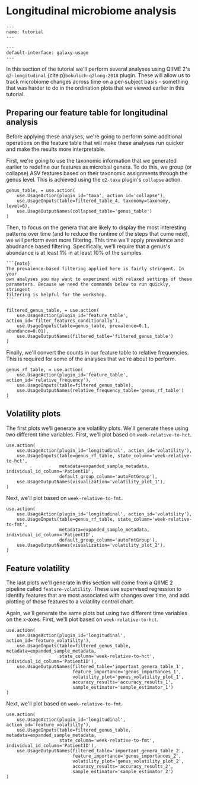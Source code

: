 # Longitudinal microbiome analysis

```{usage-scope}
---
name: tutorial
---
```

```{usage-selector}
---
default-interface: galaxy-usage
---
```

In this section of the tutorial we'll perform several analyses using QIIME 2's
`q2-longitudinal` {cite:p}`bokulich-q2long-2018` plugin. These will allow us
to track microbiome changes across time on a per-subject basis - something
that was harder to do in the ordination plots that we viewed earlier in this
tutorial.

## Preparing our feature table for longitudinal analysis

Before applying these analyses, we're going to perform some additional
operations on the feature table that will make these analyses run quicker and
make the results more interpretable.

First, we're going to use the taxonomic information that we generated earlier
to redefine our features as microbial genera. To do this, we group (or
collapse) ASV features based on their taxonomic assignments through the genus
level. This is achieved using the `q2-taxa` plugin's `collapse` action.

```{usage}
genus_table, = use.action(
    use.UsageAction(plugin_id='taxa', action_id='collapse'),
    use.UsageInputs(table=filtered_table_4, taxonomy=taxonomy, level=6),
    use.UsageOutputNames(collapsed_table='genus_table')
)
```

Then, to focus on the genera that are likely to display the most interesting
patterns over time (and to reduce the runtime of the steps that come next), we
will perform even more filtering. This time we'll apply prevalence and
abudnance based filtering. Specifically, we'll require that a genus's abundance
is at least 1% in at least 10% of the samples.

````{margin}
```{note}
The prevalence-based filtering applied here is fairly stringent. In your
own analyses you may want to experiment with relaxed settings of these
parameters. Because we need the commands below to run quickly, stringent
filtering is helpful for the workshop.
```
````

```{usage}
filtered_genus_table, = use.action(
    use.UsageAction(plugin_id='feature_table', action_id='filter_features_conditionally'),
    use.UsageInputs(table=genus_table, prevalence=0.1, abundance=0.01),
    use.UsageOutputNames(filtered_table='filtered_genus_table')
)
```

Finally, we'll convert the counts in our feature table to relative frequencies.
This is required for some of the analyses that we're about to perform.

```{usage}
genus_rf_table, = use.action(
    use.UsageAction(plugin_id='feature_table', action_id='relative_frequency'),
    use.UsageInputs(table=filtered_genus_table),
    use.UsageOutputNames(relative_frequency_table='genus_rf_table')
)
```

## Volatility plots

The first plots we'll generate are volatility plots. We'll generate these using
two different time variables. First, we'll plot based on
`week-relative-to-hct`.

```{usage}
use.action(
    use.UsageAction(plugin_id='longitudinal', action_id='volatility'),
    use.UsageInputs(table=genus_rf_table, state_column='week-relative-to-hct',
                    metadata=expanded_sample_metadata, individual_id_column='PatientID',
                    default_group_column='autoFmtGroup'),
    use.UsageOutputNames(visualization='volatility_plot_1'),
)
```

Next, we'll plot based on `week-relative-to-fmt`.

```{usage}
use.action(
    use.UsageAction(plugin_id='longitudinal', action_id='volatility'),
    use.UsageInputs(table=genus_rf_table, state_column='week-relative-to-fmt',
                    metadata=expanded_sample_metadata, individual_id_column='PatientID',
                    default_group_column='autoFmtGroup'),
    use.UsageOutputNames(visualization='volatility_plot_2'),
)
```

## Feature volatility

The last plots we'll generate in this section will come from a QIIME 2 pipeline
called `feature-volatility`. These use supervised regression to identify
features that are most associated with changes over time, and add plotting of
those features to a volatility control chart.

Again, we'll generate the same plots but using two different time variables on
the x-axes. First, we'll plot based on  `week-relative-to-hct`.

```{usage}
use.action(
    use.UsageAction(plugin_id='longitudinal', action_id='feature_volatility'),
    use.UsageInputs(table=filtered_genus_table, metadata=expanded_sample_metadata,
                    state_column='week-relative-to-hct', individual_id_column='PatientID'),
    use.UsageOutputNames(filtered_table='important_genera_table_1',
                         feature_importance='genus_importances_1',
                         volatility_plot='genus_volatility_plot_1',
                         accuracy_results='accuracy_results_1',
                         sample_estimator='sample_estimator_1')
)
```

Next, we'll plot based on `week-relative-to-fmt`.

```{usage}
use.action(
    use.UsageAction(plugin_id='longitudinal', action_id='feature_volatility'),
    use.UsageInputs(table=filtered_genus_table, metadata=expanded_sample_metadata,
                    state_column='week-relative-to-fmt', individual_id_column='PatientID'),
    use.UsageOutputNames(filtered_table='important_genera_table_2',
                         feature_importance='genus_importances_2',
                         volatility_plot='genus_volatility_plot_2',
                         accuracy_results='accuracy_results_2',
                         sample_estimator='sample_estimator_2')
)
```
